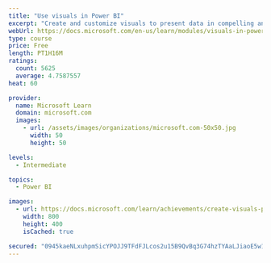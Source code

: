 ```yaml
---
title: "Use visuals in Power BI"
excerpt: "Create and customize visuals to present data in compelling and insightful ways."
webUrl: https://docs.microsoft.com/en-us/learn/modules/visuals-in-power-bi/
type: course
price: Free
length: PT1H16M
ratings:
  count: 5625
  average: 4.7587557
heat: 60

provider:
  name: Microsoft Learn
  domain: microsoft.com
  images:
    - url: /assets/images/organizations/microsoft.com-50x50.jpg
      width: 50
      height: 50

levels:
  - Intermediate

topics:
  - Power BI

images:
  - url: https://docs.microsoft.com/learn/achievements/create-visuals-power-bi-desktop-social.png
    width: 800
    height: 400
    isCached: true

secured: "0945kaeNLxuhpmSicYPOJJ9TFdFJLcos2u15B9QvBq3G74hzTYAaLJiaoE5w1zOey+lR3Kk0DfT/e4XAN1JBRQ8hH+Uq6xYqPmGnbxKmXyyf7B2Q5cPqIY5CkdjEwozYafRH/duw0T/aI+MgL7VkiWdJAbw0H7FhLWPTbGvPK/8XMZ7tD5JwZMdPUklJ3cL9ArnH+RxCs2XczfT2HG2s9IwxtKKhllGfkQqKL/VWQgUj2BHXytB32JWQpxAzYSK7E865p120JX2AVqfimoCUGUVEoGTIz7CuxVJymdhug08m87M2SZsx7SFz6cNm+UL3bbIbiECxvxOV6pIAm+ZgpqM0/SDi9V1OnjaLNtpqh1Mm5n5b+VglpYCUJBRWSApwg7Bc51eO76DdCBJEiqcx7GVj1PUS5uYePnkFqBF3BzI=;ooLxoL+yh79sCYO0Gi/nsw=="
---
```


